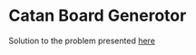Catan Board Generotor
=========

Solution to the problem presented [here](https://icpcarchive.ecs.baylor.edu/index.php?option=com_onlinejudge&Itemid=8&category=362&page=show_problem&problem=2617)
